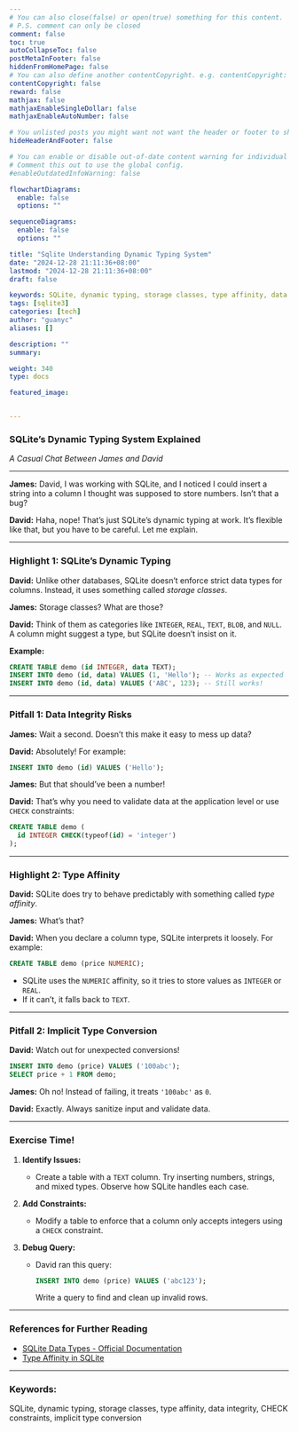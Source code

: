 ```yaml
---
# You can also close(false) or open(true) something for this content.
# P.S. comment can only be closed
comment: false
toc: true
autoCollapseToc: false
postMetaInFooter: false
hiddenFromHomePage: false
# You can also define another contentCopyright. e.g. contentCopyright: "This is another copyright."
contentCopyright: false
reward: false
mathjax: false
mathjaxEnableSingleDollar: false
mathjaxEnableAutoNumber: false

# You unlisted posts you might want not want the header or footer to show
hideHeaderAndFooter: false

# You can enable or disable out-of-date content warning for individual post.
# Comment this out to use the global config.
#enableOutdatedInfoWarning: false

flowchartDiagrams:
  enable: false
  options: ""

sequenceDiagrams:
  enable: false
  options: ""

title: "Sqlite Understanding Dynamic Typing System"
date: "2024-12-28 21:11:36+08:00"
lastmod: "2024-12-28 21:11:36+08:00"
draft: false

keywords: SQLite, dynamic typing, storage classes, type affinity, data integrity, CHECK constraints, implicit type conversion  
tags: [sqlite3]
categories: [tech]
author: "guanyc"
aliases: []

description: ""
summary:

weight: 340
type: docs

featured_image:


---
```


### SQLite’s Dynamic Typing System Explained  
*A Casual Chat Between James and David*  

---

**James:** David, I was working with SQLite, and I noticed I could insert a string into a column I thought was supposed to store numbers. Isn’t that a bug?  

**David:** Haha, nope! That’s just SQLite’s dynamic typing at work. It’s flexible like that, but you have to be careful. Let me explain.  

---

### **Highlight 1: SQLite’s Dynamic Typing**  
**David:** Unlike other databases, SQLite doesn’t enforce strict data types for columns. Instead, it uses something called *storage classes*.  

**James:** Storage classes? What are those?  

**David:** Think of them as categories like `INTEGER`, `REAL`, `TEXT`, `BLOB`, and `NULL`. A column might suggest a type, but SQLite doesn’t insist on it.  

**Example:**  

```sql
CREATE TABLE demo (id INTEGER, data TEXT);
INSERT INTO demo (id, data) VALUES (1, 'Hello'); -- Works as expected
INSERT INTO demo (id, data) VALUES ('ABC', 123); -- Still works!
```

---

### **Pitfall 1: Data Integrity Risks**  
**James:** Wait a second. Doesn’t this make it easy to mess up data?  

**David:** Absolutely! For example:  

```sql
INSERT INTO demo (id) VALUES ('Hello');
```

**James:** But that should’ve been a number!  

**David:** That’s why you need to validate data at the application level or use `CHECK` constraints:  

```sql
CREATE TABLE demo (
  id INTEGER CHECK(typeof(id) = 'integer')
);
```

---

### **Highlight 2: Type Affinity**  
**David:** SQLite does try to behave predictably with something called *type affinity*.  

**James:** What’s that?  

**David:** When you declare a column type, SQLite interprets it loosely. For example:  

```sql
CREATE TABLE demo (price NUMERIC);
```

- SQLite uses the `NUMERIC` affinity, so it tries to store values as `INTEGER` or `REAL`.  
- If it can’t, it falls back to `TEXT`.  

---

### **Pitfall 2: Implicit Type Conversion**  
**David:** Watch out for unexpected conversions!  

```sql
INSERT INTO demo (price) VALUES ('100abc');
SELECT price + 1 FROM demo;
```

**James:** Oh no! Instead of failing, it treats `'100abc'` as `0`.  

**David:** Exactly. Always sanitize input and validate data.  

---

### **Exercise Time!**  

1. **Identify Issues:**  
   - Create a table with a `TEXT` column. Try inserting numbers, strings, and mixed types. Observe how SQLite handles each case.  

2. **Add Constraints:**  
   - Modify a table to enforce that a column only accepts integers using a `CHECK` constraint.  

3. **Debug Query:**  
   - David ran this query:  
     ```sql
     INSERT INTO demo (price) VALUES ('abc123');
     ```
     Write a query to find and clean up invalid rows.  

---

### **References for Further Reading**  
- [SQLite Data Types - Official Documentation](https://sqlite.org/datatype3.html)  
- [Type Affinity in SQLite](https://sqlite.org/datatype3.html#type_affinity)  

---

### **Keywords:**  
SQLite, dynamic typing, storage classes, type affinity, data integrity, CHECK constraints, implicit type conversion  
